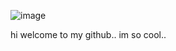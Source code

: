 ![image](https://media1.tenor.com/m/9Zegcb41iIwAAAAd/frost-queen-cookie-gacha-animation.gif) 

hi welcome to my github.. im so cool..
